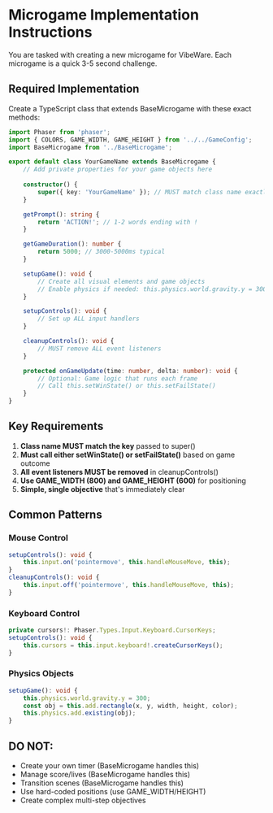 # Microgame Implementation Instructions

You are tasked with creating a new microgame for VibeWare. Each microgame is a quick 3-5 second challenge.

## Required Implementation

Create a TypeScript class that extends BaseMicrogame with these exact methods:

```typescript
import Phaser from 'phaser';
import { COLORS, GAME_WIDTH, GAME_HEIGHT } from '../../GameConfig';
import BaseMicrogame from '../BaseMicrogame';

export default class YourGameName extends BaseMicrogame {
    // Add private properties for your game objects here
    
    constructor() {
        super({ key: 'YourGameName' }); // MUST match class name exactly
    }

    getPrompt(): string {
        return 'ACTION!'; // 1-2 words ending with !
    }

    getGameDuration(): number {
        return 5000; // 3000-5000ms typical
    }

    setupGame(): void {
        // Create all visual elements and game objects
        // Enable physics if needed: this.physics.world.gravity.y = 300;
    }

    setupControls(): void {
        // Set up ALL input handlers
    }

    cleanupControls(): void {
        // MUST remove ALL event listeners
    }

    protected onGameUpdate(time: number, delta: number): void {
        // Optional: Game logic that runs each frame
        // Call this.setWinState() or this.setFailState()
    }
}
```

## Key Requirements

1. **Class name MUST match the key** passed to super()
2. **Must call either setWinState() or setFailState()** based on game outcome
3. **All event listeners MUST be removed** in cleanupControls()
4. **Use GAME_WIDTH (800) and GAME_HEIGHT (600)** for positioning
5. **Simple, single objective** that's immediately clear

## Common Patterns

### Mouse Control
```typescript
setupControls(): void {
    this.input.on('pointermove', this.handleMouseMove, this);
}
cleanupControls(): void {
    this.input.off('pointermove', this.handleMouseMove, this);
}
```

### Keyboard Control
```typescript
private cursors!: Phaser.Types.Input.Keyboard.CursorKeys;
setupControls(): void {
    this.cursors = this.input.keyboard!.createCursorKeys();
}
```

### Physics Objects
```typescript
setupGame(): void {
    this.physics.world.gravity.y = 300;
    const obj = this.add.rectangle(x, y, width, height, color);
    this.physics.add.existing(obj);
}
```

## DO NOT:
- Create your own timer (BaseMicrogame handles this)
- Manage score/lives (BaseMicrogame handles this)
- Transition scenes (BaseMicrogame handles this)
- Use hard-coded positions (use GAME_WIDTH/HEIGHT)
- Create complex multi-step objectives 